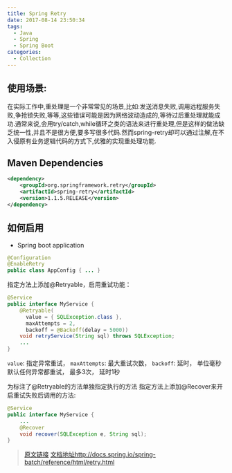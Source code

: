 ```yaml
---
title: Spring Retry
date: 2017-08-14 23:50:34
tags:
  - Java
  - Spring
  - Spring Boot
categories:
  - Collection
---
```

## 使用场景:

在实际工作中,重处理是一个非常常见的场景,比如:发送消息失败,调用远程服务失败,争抢锁失败,等等,这些错误可能是因为网络波动造成的,等待过后重处理就能成功.通常来说,会用try/catch,while循环之类的语法来进行重处理,但是这样的做法缺乏统一性,并且不是很方便,要多写很多代码.然而spring-retry却可以通过注解,在不入侵原有业务逻辑代码的方式下,优雅的实现重处理功能.

## Maven Dependencies

```xml
<dependency>
    <groupId>org.springframework.retry</groupId>
    <artifactId>spring-retry</artifactId>
    <version>1.1.5.RELEASE</version>
</dependency>
```

## 如何启用

- Spring boot application

```java
@Configuration
@EnableRetry
public class AppConfig { ... }
```

指定方法上添加@Retryable，启用重试功能：

```java
@Service
public interface MyService {
    @Retryable(
      value = { SQLException.class },
      maxAttempts = 2,
      backoff = @Backoff(delay = 5000))
    void retryService(String sql) throws SQLException;
    ...
}
```

`value`: 指定异常重试， `maxAttempts`: 最大重试次数， `backoff`: 延时， 单位毫秒
默认任何异常都重试， 最多3次， 延时1秒

为标注了@Retryable的方法单独指定执行的方法
指定方法上添加@Recover来开启重试失败后调用的方法:

```java
@Service
public interface MyService {
    ...
    @Recover
    void recover(SQLException e, String sql);
}
```

> [原文链接](http://www.baeldung.com/spring-retry)
> [文档地址http://docs.spring.io/spring-batch/reference/html/retry.html](http://docs.spring.io/spring-batch/reference/html/retry.html)